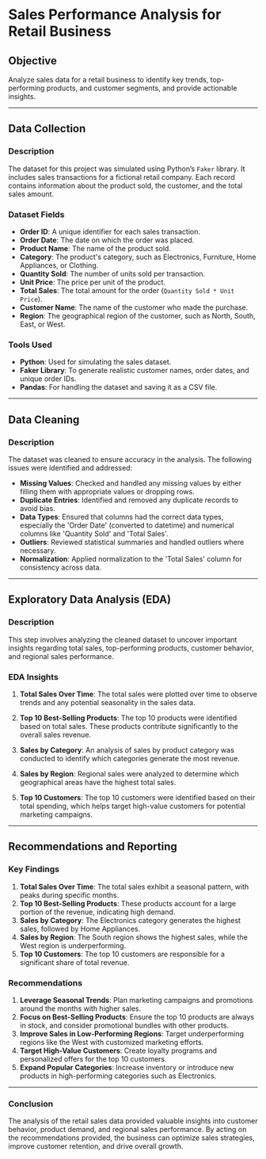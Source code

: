# Sales Performance Analysis for Retail Business

## Objective
Analyze sales data for a retail business to identify key trends, top-performing products, and customer segments, and provide actionable insights.

---

## Data Collection

### Description
The dataset for this project was simulated using Python’s `Faker` library. It includes sales transactions for a fictional retail company. Each record contains information about the product sold, the customer, and the total sales amount.

### Dataset Fields
- **Order ID**: A unique identifier for each sales transaction.
- **Order Date**: The date on which the order was placed.
- **Product Name**: The name of the product sold.
- **Category**: The product's category, such as Electronics, Furniture, Home Appliances, or Clothing.
- **Quantity Sold**: The number of units sold per transaction.
- **Unit Price**: The price per unit of the product.
- **Total Sales**: The total amount for the order (`Quantity Sold * Unit Price`).
- **Customer Name**: The name of the customer who made the purchase.
- **Region**: The geographical region of the customer, such as North, South, East, or West.

### Tools Used
- **Python**: Used for simulating the sales dataset.
- **Faker Library**: To generate realistic customer names, order dates, and unique order IDs.
- **Pandas**: For handling the dataset and saving it as a CSV file.

---

## Data Cleaning

### Description
The dataset was cleaned to ensure accuracy in the analysis. The following issues were identified and addressed:

- **Missing Values**: Checked and handled any missing values by either filling them with appropriate values or dropping rows.
- **Duplicate Entries**: Identified and removed any duplicate records to avoid bias.
- **Data Types**: Ensured that columns had the correct data types, especially the 'Order Date' (converted to datetime) and numerical columns like 'Quantity Sold' and 'Total Sales'.
- **Outliers**: Reviewed statistical summaries and handled outliers where necessary.
- **Normalization**: Applied normalization to the 'Total Sales' column for consistency across data.

---

## Exploratory Data Analysis (EDA)

### Description
This step involves analyzing the cleaned dataset to uncover important insights regarding total sales, top-performing products, customer behavior, and regional sales performance.

### EDA Insights

1. **Total Sales Over Time**: 
   The total sales were plotted over time to observe trends and any potential seasonality in the sales data.

2. **Top 10 Best-Selling Products**: 
   The top 10 products were identified based on total sales. These products contribute significantly to the overall sales revenue.

3. **Sales by Category**: 
   An analysis of sales by product category was conducted to identify which categories generate the most revenue.

4. **Sales by Region**: 
   Regional sales were analyzed to determine which geographical areas have the highest total sales.

5. **Top 10 Customers**: 
   The top 10 customers were identified based on their total spending, which helps target high-value customers for potential marketing campaigns.

---

## Recommendations and Reporting

### Key Findings
1. **Total Sales Over Time**: The total sales exhibit a seasonal pattern, with peaks during specific months.
2. **Top 10 Best-Selling Products**: These products account for a large portion of the revenue, indicating high demand.
3. **Sales by Category**: The Electronics category generates the highest sales, followed by Home Appliances.
4. **Sales by Region**: The South region shows the highest sales, while the West region is underperforming.
5. **Top 10 Customers**: The top 10 customers are responsible for a significant share of total revenue.

### Recommendations
1. **Leverage Seasonal Trends**: Plan marketing campaigns and promotions around the months with higher sales.
2. **Focus on Best-Selling Products**: Ensure the top 10 products are always in stock, and consider promotional bundles with other products.
3. **Improve Sales in Low-Performing Regions**: Target underperforming regions like the West with customized marketing efforts.
4. **Target High-Value Customers**: Create loyalty programs and personalized offers for the top 10 customers.
5. **Expand Popular Categories**: Increase inventory or introduce new products in high-performing categories such as Electronics.

---

### Conclusion
The analysis of the retail sales data provided valuable insights into customer behavior, product demand, and regional sales performance. By acting on the recommendations provided, the business can optimize sales strategies, improve customer retention, and drive overall growth.
